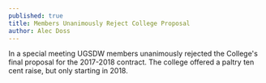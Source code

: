 ```yaml
---
published: true
title: Members Unanimously Reject College Proposal
author: Alec Doss
---
```

In a special meeting UGSDW members unanimously rejected the College's final proposal for the 2017-2018 contract. The college offered a paltry ten cent raise, but only starting in 2018.
